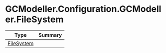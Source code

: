 ﻿
# GCModeller.Configuration.GCModeller.FileSystem

|Type|Summary|
|----|-------|
|[FileSystem](./FileSystem.md)||

